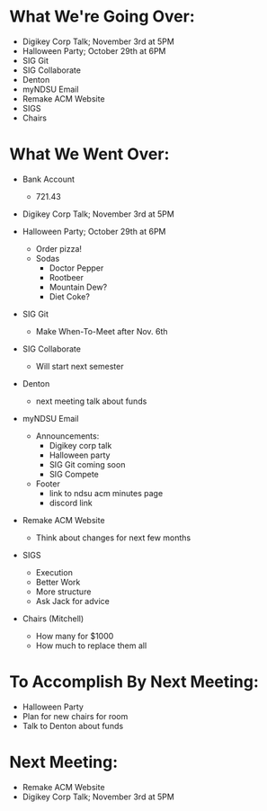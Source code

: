 # What We're Going Over:
- Digikey Corp Talk; November 3rd at 5PM
- Halloween Party; October 29th at 6PM
- SIG Git 
- SIG Collaborate
- Denton
- myNDSU Email
- Remake ACM Website
- SIGS
- Chairs 

# What We Went Over:
- Bank Account
	- 721.43
	
- Digikey Corp Talk; November 3rd at 5PM

- Halloween Party; October 29th at 6PM
	- Order pizza! 
	- Sodas
		- Doctor Pepper
		- Rootbeer
		- Mountain Dew? 
		- Diet Coke?

- SIG Git 
	- Make When-To-Meet after Nov. 6th

- SIG Collaborate
	- Will start next semester

- Denton
	- next meeting talk about funds

- myNDSU Email
	- Announcements:
		- Digikey corp talk
		- Halloween party
		- SIG Git coming soon
		- SIG Compete
	- Footer
		- link to ndsu acm minutes page
		- discord link 
	
- Remake ACM Website 
	- Think about changes for next few months
	
- SIGS 
	- Execution
	- Better Work
	- More structure
	- Ask Jack for advice  

- Chairs (Mitchell)
	- How many for $1000
	- How much to replace them all

# To Accomplish By Next Meeting: 
- Halloween Party
- Plan for new chairs for room
- Talk to Denton about funds

# Next Meeting:
- Remake ACM Website 
- Digikey Corp Talk; November 3rd at 5PM











